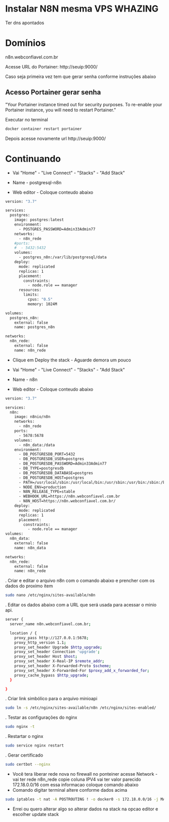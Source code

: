 # Instalar N8N mesma VPS WHAZING

Ter dns apontados
# Domínios
n8n.webconfiavel.com.br

Acesse URL do Portainer: http://seuip:9000/

Caso seja primeira vez tem que gerar senha conforme instruções abaixo

## Acesso Portainer gerar senha
"Your Portainer instance timed out for security purposes. To re-enable your Portainer instance, you will need to restart Portainer."

Executar no terminal
```bash
docker container restart portainer
```

Depois acesse novamente url http://seuip:9000/

# Continuando

- Vai "Home" - "Live Connect" - "Stacks" - "Add Stack"

- Name - postgresql-n8n

- Web editor - Coloque conteudo abaixo

```bash
version: "3.7"

services:
  postgres:
    image: postgres:latest
    environment:
      - POSTGRES_PASSWORD=Admin33Admin77
    networks:
      - n8n_rede
    #ports:
    #  - 5432:5432
    volumes:
      - postgres_n8n:/var/lib/postgresql/data
    deploy:
      mode: replicated
      replicas: 1
      placement:
        constraints:
          - node.role == manager
      resources:
        limits:
          cpus: "0.5"
          memory: 1024M

volumes:
  postgres_n8n:
    external: false
    name: postgres_n8n

networks:
  n8n_rede:
    external: false
    name: n8n_rede
```

- Clique em Deploy the stack - Aguarde demora um pouco

- Vai "Home" - "Live Connect" - "Stacks" - "Add Stack"

- Name - n8n

- Web editor - Coloque conteudo abaixo

```bash
version: "3.7"

services:
  n8n:
    image: n8nio/n8n
    networks:
      - n8n_rede
    ports:
      - 5678:5678
    volumes:
      - n8n_data:/data
    environment:
      - DB_POSTGRESDB_PORT=5432
      - DB_POSTGRESDB_USER=postgres
      - DB_POSTGRESDB_PASSWORD=Admin33Admin77
      - DB_TYPE=postgresdb
      - DB_POSTGRESDB_DATABASE=postgres
      - DB_POSTGRESDB_HOST=postgres
      - PATH=/usr/local/sbin:/usr/local/bin:/usr/sbin:/usr/bin:/sbin:/bin
      - NODE_ENV=production
      - N8N_RELEASE_TYPE=stable
      - WEBHOOK_URL=https://n8n.webconfiavel.com.br
      - N8N_HOST=https://n8n.webconfiavel.com.br/
    deploy:
      mode: replicated
      replicas: 1
      placement:
        constraints:
          - node.role == manager
volumes:
  n8n_data:
    external: false
    name: n8n_data

networks:
  n8n_rede:
    external: false
    name: n8n_rede
```

. Criar e editar o arquivo n8n com o comando abaixo e prencher com os dados do proximo item

```bash
sudo nano /etc/nginx/sites-available/n8n
```

. Editar os dados abaixo com a URL que será usada para acessar o minio api.

```bash
server {
  server_name n8n.webconfiavel.com.br;

  location / {
    proxy_pass http://127.0.0.1:5678;
    proxy_http_version 1.1;
    proxy_set_header Upgrade $http_upgrade;
    proxy_set_header Connection 'upgrade';
    proxy_set_header Host $host;
    proxy_set_header X-Real-IP $remote_addr;
    proxy_set_header X-Forwarded-Proto $scheme;
    proxy_set_header X-Forwarded-For $proxy_add_x_forwarded_for;
    proxy_cache_bypass $http_upgrade;
  }

}
```

. Criar link simbólico para o arquivo minioapi

```bash
sudo ln -s /etc/nginx/sites-available/n8n /etc/nginx/sites-enabled/
```

. Testar as configurações do nginx

```bash
sudo nginx -t
```

. Restartar o nginx

```bash
sudo service nginx restart
```

. Gerar certificado

```bash
sudo certbot --nginx
```

- Você tera liberar rede nova no firewall no ponteiner acesse Network - vai ter rede 	n8n_rede copie coluna IPV4 vai ter valor parecido 172.18.0.0/16 com essa informacao coloque comando abaixo
- Comando digitar terminal altere conforme dados acima
```bash
sudo iptables -t nat -A POSTROUTING ! -o docker0 -s 172.18.0.0/16 -j MASQUERADE
```

- Errei ou quero alterar algo so alterar dados na stack na opcao editor e escolher update stack 